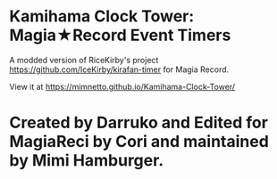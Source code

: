 # Kamihama Clock Tower: Magia★Record Event Timers 
A modded version of RiceKirby's project https://github.com/IceKirby/kirafan-timer for Magia Record. 

View it at https://mimnetto.github.io/Kamihama-Clock-Tower/

# Created by Darruko and Edited for MagiaReci by Cori and maintained by Mimi Hamburger.
